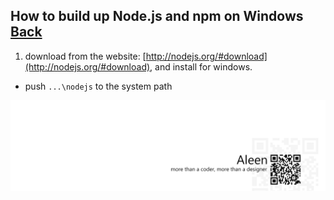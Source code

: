 ## How to build up Node.js and npm on Windows [Back](./qa.md)

1. download from the website: [http://nodejs.org/#download](http://nodejs.org/#download), and install for windows.
- push `...\nodejs` to the system path

<a href="http://aleen42.github.io/" target="_blank" ><img src="./../pic/tail.gif"></a>
